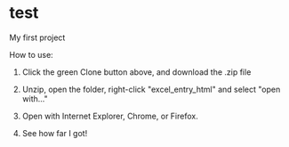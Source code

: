# test
My first project

How to use:

1. Click the green Clone button above, and download the .zip file

2. Unzip, open the folder, right-click "excel_entry_html" and select "open with..."

3. Open with Internet Explorer, Chrome, or Firefox.

4. See how far I got!
